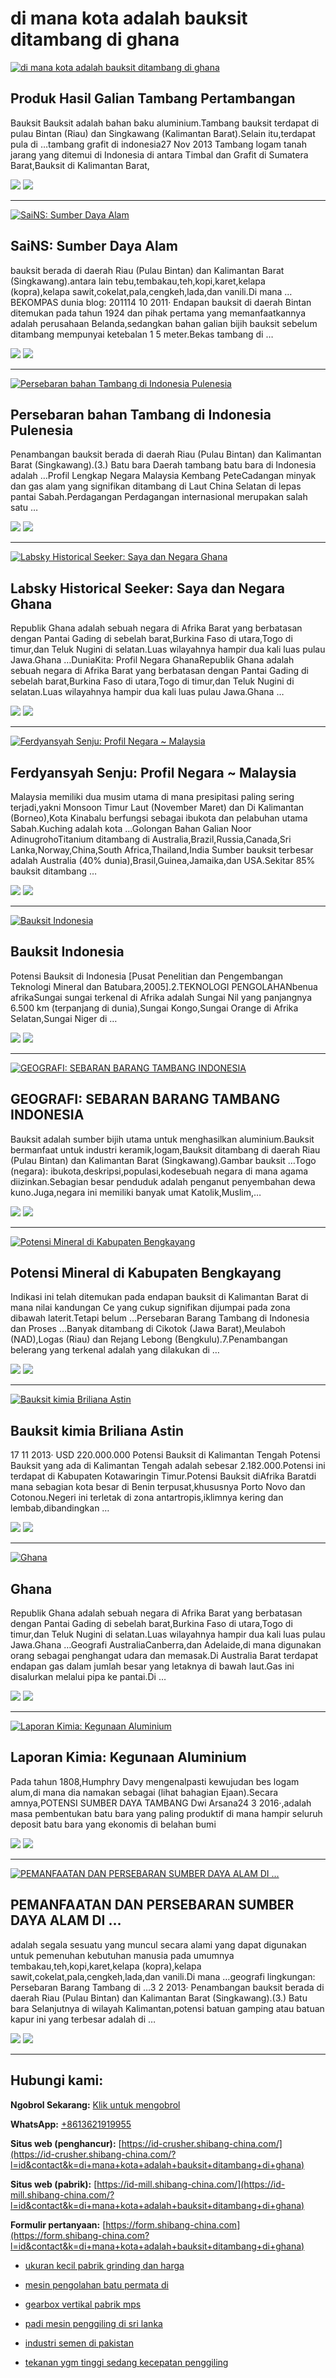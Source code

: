 # di mana kota adalah bauksit ditambang di ghana

<a href="https://swt.shibang-china.com/?l=id&img&k=di+mana+kota+adalah+bauksit+ditambang+di+ghana" target="_blank">![di mana kota adalah bauksit ditambang di ghana](http://static.shibang-china.com/all-800x300/1163.jpg)</a>

## Produk Hasil Galian Tambang Pertambangan
Bauksit Bauksit adalah bahan baku aluminium.Tambang bauksit terdapat di pulau Bintan (Riau) dan Singkawang (Kalimantan Barat).Selain itu,terdapat pula di …tambang grafit di indonesia27 Nov 2013 Tambang logam tanah jarang yang ditemui di Indonesia di antara Timbal dan Grafit di Sumatera Barat,Bauksit di Kalimantan Barat,


<a href="https://whatsapp.shibangsoft.com/WhatsApp.php" target="_blank" title="WhatsApp">![](http://static.shibang-china.com/icon/whatsapp.png)</a> <a href="https://swt.shibang-china.com/?l=id&icon&k=di+mana+kota+adalah+bauksit+ditambang+di+ghana" target="_blank">![](http://static.shibang-china.com/icon/chat-id.png)</a>

---

<a href="https://swt.shibang-china.com/?l=id&img&k=di+mana+kota+adalah+bauksit+ditambang+di+ghana" target="_blank">![SaiNS: Sumber Daya Alam](http://static.shibang-china.com/all-800x300/243.jpg)</a>

## SaiNS: Sumber Daya Alam
bauksit berada di daerah Riau (Pulau Bintan) dan Kalimantan Barat (Singkawang).antara lain tebu,tembakau,teh,kopi,karet,kelapa (kopra),kelapa sawit,cokelat,pala,cengkeh,lada,dan vanili.Di mana …BEKOMPAS dunia blog: 201114 10 2011· Endapan bauksit di daerah Bintan ditemukan pada tahun 1924 dan pihak pertama yang memanfaatkannya adalah perusahaan Belanda,sedangkan bahan galian bijih bauksit sebelum ditambang mempunyai ketebalan 1 5 meter.Bekas tambang di …


<a href="https://whatsapp.shibangsoft.com/WhatsApp.php" target="_blank" title="WhatsApp">![](http://static.shibang-china.com/icon/whatsapp.png)</a> <a href="https://swt.shibang-china.com/?l=id&icon&k=di+mana+kota+adalah+bauksit+ditambang+di+ghana" target="_blank">![](http://static.shibang-china.com/icon/chat-id.png)</a>

---

<a href="https://swt.shibang-china.com/?l=id&img&k=di+mana+kota+adalah+bauksit+ditambang+di+ghana" target="_blank">![Persebaran bahan Tambang di Indonesia Pulenesia](http://static.shibang-china.com/all-800x300/112.jpg)</a>

## Persebaran bahan Tambang di Indonesia Pulenesia
Penambangan bauksit berada di daerah Riau (Pulau Bintan) dan Kalimantan Barat (Singkawang).(3.) Batu bara Daerah tambang batu bara di Indonesia adalah …Profil Lengkap Negara Malaysia Kembang PeteCadangan minyak dan gas alam yang signifikan ditambang di Laut China Selatan di lepas pantai Sabah.Perdagangan Perdagangan internasional merupakan salah satu …


<a href="https://whatsapp.shibangsoft.com/WhatsApp.php" target="_blank" title="WhatsApp">![](http://static.shibang-china.com/icon/whatsapp.png)</a> <a href="https://swt.shibang-china.com/?l=id&icon&k=di+mana+kota+adalah+bauksit+ditambang+di+ghana" target="_blank">![](http://static.shibang-china.com/icon/chat-id.png)</a>

---

<a href="https://swt.shibang-china.com/?l=id&img&k=di+mana+kota+adalah+bauksit+ditambang+di+ghana" target="_blank">![Labsky Historical Seeker: Saya dan Negara Ghana](http://static.shibang-china.com/all-800x300/1517.jpg)</a>

## Labsky Historical Seeker: Saya dan Negara Ghana
Republik Ghana adalah sebuah negara di Afrika Barat yang berbatasan dengan Pantai Gading di sebelah barat,Burkina Faso di utara,Togo di timur,dan Teluk Nugini di selatan.Luas wilayahnya hampir dua kali luas pulau Jawa.Ghana …DuniaKita: Profil Negara GhanaRepublik Ghana adalah sebuah negara di Afrika Barat yang berbatasan dengan Pantai Gading di sebelah barat,Burkina Faso di utara,Togo di timur,dan Teluk Nugini di selatan.Luas wilayahnya hampir dua kali luas pulau Jawa.Ghana …


<a href="https://whatsapp.shibangsoft.com/WhatsApp.php" target="_blank" title="WhatsApp">![](http://static.shibang-china.com/icon/whatsapp.png)</a> <a href="https://swt.shibang-china.com/?l=id&icon&k=di+mana+kota+adalah+bauksit+ditambang+di+ghana" target="_blank">![](http://static.shibang-china.com/icon/chat-id.png)</a>

---

<a href="https://swt.shibang-china.com/?l=id&img&k=di+mana+kota+adalah+bauksit+ditambang+di+ghana" target="_blank">![Ferdyansyah Senju: Profil Negara ~ Malaysia](http://static.shibang-china.com/all-800x300/1356.jpg)</a>

## Ferdyansyah Senju: Profil Negara ~ Malaysia
Malaysia memiliki dua musim utama di mana presipitasi paling sering terjadi,yakni Monsoon Timur Laut (November Maret) dan Di Kalimantan (Borneo),Kota Kinabalu berfungsi sebagai ibukota dan pelabuhan utama Sabah.Kuching adalah kota …Golongan Bahan Galian Noor AdinugrohoTitanium ditambang di Australia,Brazil,Russia,Canada,Sri Lanka,Norway,China,South Africa,Thailand,India Sumber bauksit terbesar adalah Australia (40% dunia),Brasil,Guinea,Jamaika,dan USA.Sekitar 85% bauksit ditambang …


<a href="https://whatsapp.shibangsoft.com/WhatsApp.php" target="_blank" title="WhatsApp">![](http://static.shibang-china.com/icon/whatsapp.png)</a> <a href="https://swt.shibang-china.com/?l=id&icon&k=di+mana+kota+adalah+bauksit+ditambang+di+ghana" target="_blank">![](http://static.shibang-china.com/icon/chat-id.png)</a>

---

<a href="https://swt.shibang-china.com/?l=id&img&k=di+mana+kota+adalah+bauksit+ditambang+di+ghana" target="_blank">![Bauksit Indonesia](http://static.shibang-china.com/all-800x300/1264.jpg)</a>

## Bauksit Indonesia
Potensi Bauksit di Indonesia [Pusat Penelitian dan Pengembangan Teknologi Mineral dan Batubara,2005].2.TEKNOLOGI PENGOLAHANbenua afrikaSungai sungai terkenal di Afrika adalah Sungai Nil yang panjangnya 6.500 km (terpanjang di dunia),Sungai Kongo,Sungai Orange di Afrika Selatan,Sungai Niger di …


<a href="https://whatsapp.shibangsoft.com/WhatsApp.php" target="_blank" title="WhatsApp">![](http://static.shibang-china.com/icon/whatsapp.png)</a> <a href="https://swt.shibang-china.com/?l=id&icon&k=di+mana+kota+adalah+bauksit+ditambang+di+ghana" target="_blank">![](http://static.shibang-china.com/icon/chat-id.png)</a>

---

<a href="https://swt.shibang-china.com/?l=id&img&k=di+mana+kota+adalah+bauksit+ditambang+di+ghana" target="_blank">![GEOGRAFI: SEBARAN BARANG TAMBANG INDONESIA](http://static.shibang-china.com/all-800x300/293.jpg)</a>

## GEOGRAFI: SEBARAN BARANG TAMBANG INDONESIA
Bauksit adalah sumber bijih utama untuk menghasilkan aluminium.Bauksit bermanfaat untuk industri keramik,logam,Bauksit ditambang di daerah Riau (Pulau Bintan) dan Kalimantan Barat (Singkawang).Gambar bauksit …Togo (negara): ibukota,deskripsi,populasi,kodesebuah negara di mana agama diizinkan.Sebagian besar penduduk adalah penganut penyembahan dewa kuno.Juga,negara ini memiliki banyak umat Katolik,Muslim,…


<a href="https://whatsapp.shibangsoft.com/WhatsApp.php" target="_blank" title="WhatsApp">![](http://static.shibang-china.com/icon/whatsapp.png)</a> <a href="https://swt.shibang-china.com/?l=id&icon&k=di+mana+kota+adalah+bauksit+ditambang+di+ghana" target="_blank">![](http://static.shibang-china.com/icon/chat-id.png)</a>

---

<a href="https://swt.shibang-china.com/?l=id&img&k=di+mana+kota+adalah+bauksit+ditambang+di+ghana" target="_blank">![Potensi Mineral di Kabupaten Bengkayang](http://static.shibang-china.com/all-800x300/405.jpg)</a>

## Potensi Mineral di Kabupaten Bengkayang
Indikasi ini telah ditemukan pada endapan bauksit di Kalimantan Barat di mana nilai kandungan Ce yang cukup signifikan dijumpai pada zona dibawah laterit.Tetapi belum …Persebaran Barang Tambang di Indonesia dan Proses …Banyak ditambang di Cikotok (Jawa Barat),Meulaboh (NAD),Logas (Riau) dan Rejang Lebong (Bengkulu).7.Penambangan belerang yang terkenal adalah yang dilakukan di …


<a href="https://whatsapp.shibangsoft.com/WhatsApp.php" target="_blank" title="WhatsApp">![](http://static.shibang-china.com/icon/whatsapp.png)</a> <a href="https://swt.shibang-china.com/?l=id&icon&k=di+mana+kota+adalah+bauksit+ditambang+di+ghana" target="_blank">![](http://static.shibang-china.com/icon/chat-id.png)</a>

---

<a href="https://swt.shibang-china.com/?l=id&img&k=di+mana+kota+adalah+bauksit+ditambang+di+ghana" target="_blank">![Bauksit kimia Briliana Astin](http://static.shibang-china.com/all-800x300/1244.jpg)</a>

## Bauksit kimia Briliana Astin
17 11 2013· USD 220.000.000 Potensi Bauksit di Kalimantan Tengah Potensi Bauksit yang ada di Kalimantan Tengah adalah sebesar 2.182.000.Potensi ini terdapat di Kabupaten Kotawaringin Timur.Potensi Bauksit diAfrika Baratdi mana sebagian kota besar di Benin terpusat,khususnya Porto Novo dan Cotonou.Negeri ini terletak di zona antartropis,iklimnya kering dan lembab,dibandingkan …


<a href="https://whatsapp.shibangsoft.com/WhatsApp.php" target="_blank" title="WhatsApp">![](http://static.shibang-china.com/icon/whatsapp.png)</a> <a href="https://swt.shibang-china.com/?l=id&icon&k=di+mana+kota+adalah+bauksit+ditambang+di+ghana" target="_blank">![](http://static.shibang-china.com/icon/chat-id.png)</a>

---

<a href="https://swt.shibang-china.com/?l=id&img&k=di+mana+kota+adalah+bauksit+ditambang+di+ghana" target="_blank">![Ghana](http://static.shibang-china.com/all-800x300/301.jpg)</a>

## Ghana
Republik Ghana adalah sebuah negara di Afrika Barat yang berbatasan dengan Pantai Gading di sebelah barat,Burkina Faso di utara,Togo di timur,dan Teluk Nugini di selatan.Luas wilayahnya hampir dua kali luas pulau Jawa.Ghana …Geografi AustraliaCanberra,dan Adelaide,di mana digunakan orang sebagai penghangat udara dan memasak.Di Australia Barat terdapat endapan gas dalam jumlah besar yang letaknya di bawah laut.Gas ini disalurkan melalui pipa ke pantai.Di …


<a href="https://whatsapp.shibangsoft.com/WhatsApp.php" target="_blank" title="WhatsApp">![](http://static.shibang-china.com/icon/whatsapp.png)</a> <a href="https://swt.shibang-china.com/?l=id&icon&k=di+mana+kota+adalah+bauksit+ditambang+di+ghana" target="_blank">![](http://static.shibang-china.com/icon/chat-id.png)</a>

---

<a href="https://swt.shibang-china.com/?l=id&img&k=di+mana+kota+adalah+bauksit+ditambang+di+ghana" target="_blank">![Laporan Kimia: Kegunaan Aluminium](http://static.shibang-china.com/all-800x300/313.jpg)</a>

## Laporan Kimia: Kegunaan Aluminium
Pada tahun 1808,Humphry Davy mengenalpasti kewujudan bes logam alum,di mana dia namakan sebagai (lihat bahagian Ejaan).Secara amnya,POTENSI SUMBER DAYA TAMBANG Dwi Arsana24 3 2016·,adalah masa pembentukan batu bara yang paling produktif di mana hampir seluruh deposit batu bara yang ekonomis di belahan bumi


<a href="https://whatsapp.shibangsoft.com/WhatsApp.php" target="_blank" title="WhatsApp">![](http://static.shibang-china.com/icon/whatsapp.png)</a> <a href="https://swt.shibang-china.com/?l=id&icon&k=di+mana+kota+adalah+bauksit+ditambang+di+ghana" target="_blank">![](http://static.shibang-china.com/icon/chat-id.png)</a>

---

<a href="https://swt.shibang-china.com/?l=id&img&k=di+mana+kota+adalah+bauksit+ditambang+di+ghana" target="_blank">![PEMANFAATAN DAN PERSEBARAN SUMBER DAYA ALAM DI …](http://static.shibang-china.com/all-800x300/1072.jpg)</a>

## PEMANFAATAN DAN PERSEBARAN SUMBER DAYA ALAM DI …
adalah segala sesuatu yang muncul secara alami yang dapat digunakan untuk pemenuhan kebutuhan manusia pada umumnya tembakau,teh,kopi,karet,kelapa (kopra),kelapa sawit,cokelat,pala,cengkeh,lada,dan vanili.Di mana …geografi lingkungan: Persebaran Barang Tambang di …3 2 2013· Penambangan bauksit berada di daerah Riau (Pulau Bintan) dan Kalimantan Barat (Singkawang).(3.) Batu bara Selanjutnya di wilayah Kalimantan,potensi batuan gamping atau batuan kapur ini yang terbesar adalah di …


<a href="https://whatsapp.shibangsoft.com/WhatsApp.php" target="_blank" title="WhatsApp">![](http://static.shibang-china.com/icon/whatsapp.png)</a> <a href="https://swt.shibang-china.com/?l=id&icon&k=di+mana+kota+adalah+bauksit+ditambang+di+ghana" target="_blank">![](http://static.shibang-china.com/icon/chat-id.png)</a>

---
## Hubungi kami:

**Ngobrol Sekarang:** [Klik untuk mengobrol](https://swt.shibang-china.com?l=id&contact&k=di+mana+kota+adalah+bauksit+ditambang+di+ghana)

**WhatsApp:**  [+8613621919955](https://whatsapp.shibangsoft.com/WhatsApp.php)

**Situs web (penghancur):** [https://id-crusher.shibang-china.com/](https://id-crusher.shibang-china.com/?l=id&contact&k=di+mana+kota+adalah+bauksit+ditambang+di+ghana)

**Situs web (pabrik):** [https://id-mill.shibang-china.com/](https://id-mill.shibang-china.com/?l=id&contact&k=di+mana+kota+adalah+bauksit+ditambang+di+ghana)

**Formulir pertanyaan:** [https://form.shibang-china.com](https://form.shibang-china.com?l=id&contact&k=di+mana+kota+adalah+bauksit+ditambang+di+ghana)

* [ukuran kecil pabrik grinding dan harga](../40/ukuran%20kecil%20pabrik%20grinding%20dan%20harga.md)

* [mesin pengolahan batu permata di](../31/mesin%20pengolahan%20batu%20permata%20di.md)

* [gearbox vertikal pabrik mps](../33/gearbox%20vertikal%20pabrik%20mps.md)

* [padi mesin penggiling di sri lanka](../36/padi%20mesin%20penggiling%20di%20sri%20lanka.md)

* [industri semen di pakistan](../38/industri%20semen%20di%20pakistan.md)

* [tekanan ygm tinggi sedang kecepatan penggiling](../33/tekanan%20ygm%20tinggi%20sedang%20kecepatan%20penggiling.md)